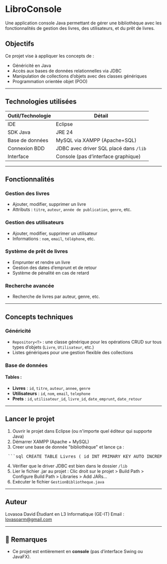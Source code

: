 # LibroConsole

Une application console Java permettant de gérer une bibliothèque avec les fonctionnalités de gestion des livres, des utilisateurs, et du prêt de livres.

##  Objectifs

Ce projet vise à appliquer les concepts de :
- Généricité en Java
- Accès aux bases de données relationnelles via JDBC
- Manipulation de collections d’objets avec des classes génériques
- Programmation orientée objet (POO)

---

##  Technologies utilisées

| Outil/Technologie     | Détail                         |
|------------------------|--------------------------------|
|  IDE                | Eclipse                        |
|  SDK Java           | JRE 24                         |
|  Base de données   | MySQL via XAMPP (Apache+SQL)   |
|  Connexion BDD     | JDBC avec driver SQL placé dans `/lib` |
|  Interface          | Console (pas d’interface graphique) |

---

##  Fonctionnalités

### Gestion des livres
- Ajouter, modifier, supprimer un livre
- Attributs : `titre`, `auteur`, `année de publication`, `genre`, etc.

### Gestion des utilisateurs
- Ajouter, modifier, supprimer un utilisateur
- Informations : `nom`, `email`, `téléphone`, etc.

### Système de prêt de livres
- Emprunter et rendre un livre
- Gestion des dates d’emprunt et de retour
- Système de pénalité en cas de retard

### Recherche avancée
- Recherche de livres par auteur, genre, etc.

---

##  Concepts techniques

### Généricité
- `Repository<T>` : une classe générique pour les opérations CRUD sur tous types d’objets (`Livre`, `Utilisateur`, etc.)
- Listes génériques pour une gestion flexible des collections

###  Base de données

#### Tables :
- **Livres** : `id`, `titre`, `auteur`, `annee`, `genre`
- **Utilisateurs** : `id`, `nom`, `email`, `telephone`
- **Prets** : `id`, `utilisateur_id`, `livre_id`, `date_emprunt`, `date_retour`

---

##  Lancer le projet

1. Ouvrir le projet dans Eclipse (ou n'importe quel éditeur qui supporte Java)
2. Démarrer XAMPP (Apache + MySQL)
3. Creer une base de donnée "bibliothèque" et lance ça :
 <pre> ```sql CREATE TABLE Livres ( id INT PRIMARY KEY AUTO_INCREMENT, titre VARCHAR(100), auteur VARCHAR(100), annee INT, genre VARCHAR(50) ); CREATE TABLE Utilisateurs ( id INT PRIMARY KEY AUTO_INCREMENT, nom VARCHAR(100), email VARCHAR(100), telephone VARCHAR(20) ); CREATE TABLE Prets ( id INT PRIMARY KEY AUTO_INCREMENT, utilisateur_id INT, livre_id INT, date_emprunt DATE, date_retour DATE, FOREIGN KEY (utilisateur_id) REFERENCES Utilisateurs(id), FOREIGN KEY (livre_id) REFERENCES Livres(id) ); ``` </pre>

4. Vérifier que le driver JDBC est bien dans le dossier `/lib`
5. Lier le fichier .jar au projet : Clic droit sur le projet > Build Path > Configure Build Path > Libraries > Add JARs...
6. Exécuter le fichier `GestionBibliotheque.java`

---

##  Auteur

Lovasoa David
Étudiant en L3 Informatique (GE-IT) 
Email : lovasoarm@gmail.com

---

## 📌 Remarques

- Ce projet est entièrement en **console** (pas d’interface Swing ou JavaFX).

